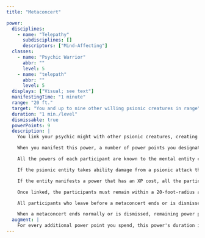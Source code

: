 ```yaml
---
title: "Metaconcert"

power:
  disciplines:
    - name: "Telepathy"
      subdisciplines: []
      descriptors: ["Mind-Affecting"]
  classes:
    - name: "Psychic Warrior"
      abbr: ""
      level: 5
    - name: "telepath"
      abbr: ""
      level: 5
  displays: ["Visual; see text"]
  manifestingTime: "1 minute"
  range: "20 ft."
  target: "You and up to nine other willing psionic creatures in range"
  duration: "1 min./level"
  dismissable: true
  powerPoints: 9
  description: |
    You link your psychic might with other psionic creatures, creating an entity more powerful than the sum of its parts.

    When you manifest this power, a number of power points you designate flows from each participant into a collective pool. One individual is chosen as the metaconcert conductor by mutual consent of the other participants (this is usually the manifester, but doesn't have to be). Until the power ends, this conductor directs the efforts of the group. Misty strands of glowing power link the brows of all the participants in a complex and shifting pattern.

    All the powers of each participant are known to the mental entity created with metaconcert (which is under the conductor's command). This entity can't take any more actions than a normal individual, but it manifests all its powers more effectively. Each participant contributing to the entity provides a cumulative +1 bonus to save DCs that apply when manifesting a power or using a psi-like ability. Likewise, each individual provides a cumulative +1 bonus when the entity makes its own saving throws in response to powers or psi-like abilities.

    If the psionic entity takes ability damage from a psionic attack the total is divided among all the members as determined by the conductor.

    If the entity manifests a power that has an XP cost, all the participants pay an equal share (the conductor pays the remainder if the cost can't be divided evenly).

    Once linked, the participants must remain within a 20-foot-radius area, and as a group can move at a speed of 10 feet. If a participant moves outside the 20-foot-radius area occupied by the others (whether willingly or involuntarily), that individual drops out of the group, and the power point pool of the metaconcert is instantly recalculated.

    All participants who leave before a metaconcert ends or is dismissed reclaim a number of power points equal to the current power point pool divided by the number of members. If the conductor drops out, the power ends. That same number of points is removed from the power point pool.

    When a metaconcert ends normally or is dismissed, remaining power points in the pool are divided among all the participants (the conductor receives the remainder if the points can't be divided evenly).
  augment: |
    For every additional power point you spend, this power's duration increases by 1 minute.
---
```

